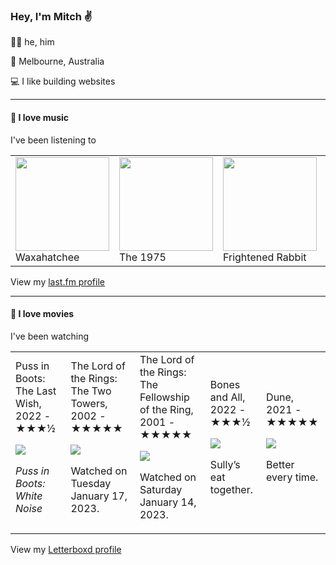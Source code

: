<article><h3>Hey, I&#x27;m Mitch ✌️</h3><section><p>🙆‍♂️ he, him</p><p>📍 Melbourne, Australia</p><p>💻 I like building websites</p></section><hr/><section><h4>💽 I love music</h4><p>I&#x27;ve been listening to</p><table><tbody><td><img src="https://lastfm.freetls.fastly.net/i/u/174s/933cc83d663a83c895302375e64b9d0c.png" height="150px" alt="" role="presentation"/><br/>Waxahatchee</td><td><img src="https://lastfm.freetls.fastly.net/i/u/174s/2666bdc9b7264b799f8a882e471cd62e.png" height="150px" alt="" role="presentation"/><br/>The 1975</td><td><img src="https://lastfm.freetls.fastly.net/i/u/174s/7f1d3e4691744ed4a93479be733781eb.png" height="150px" alt="" role="presentation"/><br/>Frightened Rabbit</td><td><img src="https://lastfm.freetls.fastly.net/i/u/174s/c6629582f276e80e1255fccfdafc734e.png" height="150px" alt="" role="presentation"/><br/>Pinegrove</td><td><img src="https://lastfm.freetls.fastly.net/i/u/174s/5e590dccd7b6451ac5f8bb299c8bb549.png" height="150px" alt="" role="presentation"/><br/>The Clientele</td></tbody></table><span>View my <a href="https://www.last.fm/user/mylsb">last.fm profile</a></span></section><hr/><section><h4>📼 I love movies</h4><p>I&#x27;ve been watching</p><table><tbody><td>Puss in Boots: The Last Wish, 2022 - ★★★½<br/><span> <p><img src="https://a.ltrbxd.com/resized/film-poster/2/4/2/2/8/5/242285-puss-in-boots-the-last-wish-0-600-0-900-crop.jpg?v=9e9109c5cd"/></p> <p><i>Puss in Boots: White Noise</i></p> </span></td><td>The Lord of the Rings: The Two Towers, 2002 - ★★★★★<br/><span> <p><img src="https://a.ltrbxd.com/resized/film-poster/5/1/9/2/9/51929-the-lord-of-the-rings-the-two-towers-0-600-0-900-crop.jpg?v=9ef6c09783"/></p> <p>Watched on Tuesday January 17, 2023.</p> </span></td><td>The Lord of the Rings: The Fellowship of the Ring, 2001 - ★★★★★<br/><span> <p><img src="https://a.ltrbxd.com/resized/sm/upload/3t/vq/0u/m6/1tX9ZlgVvWjAQhMs1vAfsYpi7VK-0-600-0-900-crop.jpg?v=30bbb824e1"/></p> <p>Watched on Saturday January 14, 2023.</p> </span></td><td>Bones and All, 2022 - ★★★½<br/><span> <p><img src="https://a.ltrbxd.com/resized/sm/upload/xi/cb/mo/xg/bones2-0-600-0-900-crop.jpg?v=bdb6694df9"/></p> <p>Sully’s eat together.</p> </span></td><td>Dune, 2021 - ★★★★★<br/><span> <p><img src="https://a.ltrbxd.com/resized/sm/upload/nx/8b/vs/gc/cDbNAY0KM84cxXhmj8f0dLWza3t-0-600-0-900-crop.jpg?v=49eed12751"/></p> <p>Better every time.</p> </span></td></tbody></table><span>View my <a href="https://letterboxd.com/myslab/">Letterboxd profile</a></span></section></article>